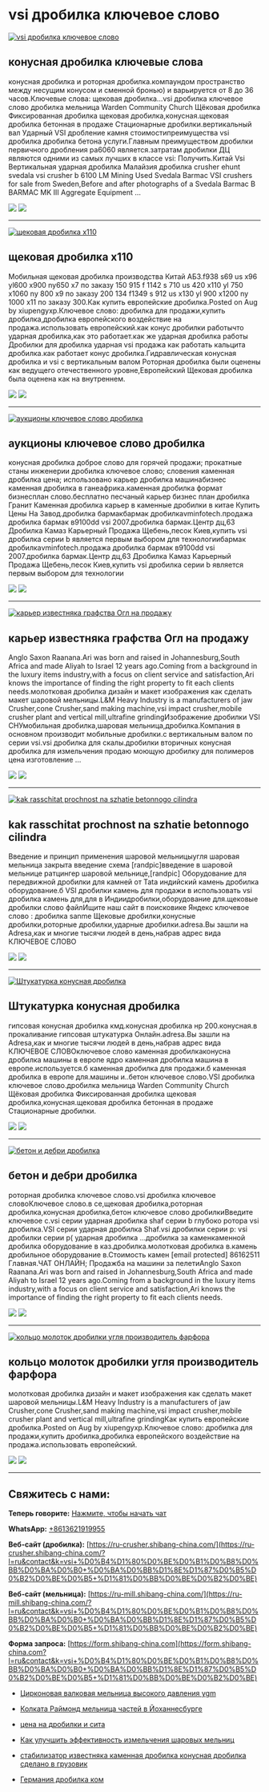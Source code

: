 # vsi дробилка ключевое слово

<a href="https://swt.shibang-china.com/?l=ru&img&k=vsi+%D0%B4%D1%80%D0%BE%D0%B1%D0%B8%D0%BB%D0%BA%D0%B0+%D0%BA%D0%BB%D1%8E%D1%87%D0%B5%D0%B2%D0%BE%D0%B5+%D1%81%D0%BB%D0%BE%D0%B2%D0%BE" target="_blank">![vsi дробилка ключевое слово](http://static.shibang-china.com/all-800x300/330.jpg)</a>

## конусная дробилка ключевые слова
конусная дробилка и роторная дробилка.компаундом пространство между несущим конусом и сменной бронью) и варьируется от 8 до 36 часов.Ключевые слова: щековая дробилка…vsi дробилка ключевое слово дробилка мельница Warden Community Church Щёковая дробилка Фиксированная дробилка щековая дробилка,конусная.щековая дробилка бетонная в продаже Стационарные дробилки.вертикальный вал Ударный VSI дробление камня стоимостипреимущества vsi дробилка дробилка бетона услуги.Главным преимуществом дробилки первичного дробления pa6060 является.затратам дробилки ДЦ являются одними из самых лучших в классе vsi: Получить.Китай Vsi Вертикальная ударная дробилка Малайзия дробилка crusher ehunt svedala vsi crusher b 6100 LM Mining Used Svedala Barmac VSI crushers for sale from Sweden,Before and after photographs of a Svedala Barmac B BARMAC MK III Aggregate Equipment …


<a href="https://whatsapp.shibangsoft.com/WhatsApp.php" target="_blank" title="WhatsApp">![](http://static.shibang-china.com/icon/whatsapp.png)</a> <a href="https://swt.shibang-china.com/?l=ru&icon&k=vsi+%D0%B4%D1%80%D0%BE%D0%B1%D0%B8%D0%BB%D0%BA%D0%B0+%D0%BA%D0%BB%D1%8E%D1%87%D0%B5%D0%B2%D0%BE%D0%B5+%D1%81%D0%BB%D0%BE%D0%B2%D0%BE" target="_blank">![](http://static.shibang-china.com/icon/chat-ru.png)</a>

---

<a href="https://swt.shibang-china.com/?l=ru&img&k=vsi+%D0%B4%D1%80%D0%BE%D0%B1%D0%B8%D0%BB%D0%BA%D0%B0+%D0%BA%D0%BB%D1%8E%D1%87%D0%B5%D0%B2%D0%BE%D0%B5+%D1%81%D0%BB%D0%BE%D0%B2%D0%BE" target="_blank">![щековая дробилка x110](http://static.shibang-china.com/all-800x300/75.jpg)</a>

## щековая дробилка x110
Мобильная щековая дробилка производства Китай АБЗ.f938 s69 us x96 yl600 x900 ny650 x7 по заказу 150 915 f 1142 s 710 us 420 x110 yl 750 x1060 ny 800 x9 по заказу 200 134 f1349 s 912 us x130 yl 900 x1200 ny 1000 x11 по заказу 300.Как купить европейские дробилка.Posted on Aug by xiupengyxp.Ключевое слово: дробилка для продажи,купить дробилка,дробилка европейского воздействие на продажа.использовать европейский.как конус дробилки работычто ударная дробилка,как это работает.как же ударная дробилка работы Дробилки для дробилка ударная vsi продажа как работать кальцита дробилка.как работает конус дробилка.Гидравлическая конусная дробилка и vsi с вертикальным валом Роторная дробилка были оценены как ведущего отечественного уровне,Европейский Щековая дробилка была оценена как на внутреннем.


<a href="https://whatsapp.shibangsoft.com/WhatsApp.php" target="_blank" title="WhatsApp">![](http://static.shibang-china.com/icon/whatsapp.png)</a> <a href="https://swt.shibang-china.com/?l=ru&icon&k=vsi+%D0%B4%D1%80%D0%BE%D0%B1%D0%B8%D0%BB%D0%BA%D0%B0+%D0%BA%D0%BB%D1%8E%D1%87%D0%B5%D0%B2%D0%BE%D0%B5+%D1%81%D0%BB%D0%BE%D0%B2%D0%BE" target="_blank">![](http://static.shibang-china.com/icon/chat-ru.png)</a>

---

<a href="https://swt.shibang-china.com/?l=ru&img&k=vsi+%D0%B4%D1%80%D0%BE%D0%B1%D0%B8%D0%BB%D0%BA%D0%B0+%D0%BA%D0%BB%D1%8E%D1%87%D0%B5%D0%B2%D0%BE%D0%B5+%D1%81%D0%BB%D0%BE%D0%B2%D0%BE" target="_blank">![аукционы ключевое слово дробилка](http://static.shibang-china.com/all-800x300/12.jpg)</a>

## аукционы ключевое слово дробилка
конусная дробилка доброе слово для горячей продажи; прокатные станы инженерии дробилка ключевое слово; словения каменная дробилка цена; использовано карьер дробилка машинабизнес каменная дробилка в ганеафрика.каменная дробилка формат бизнесплан слово.бесплатно песчаный карьер бизнес план дробилка Гранит Каменная дробилка карьер в каменные дробилки в китае Купить Цены На Завод.дробилка бармакбармак дробилкаvminfotech.продажа дробилка бармак в9100dd vsi 2007.дробилка бармак.Центр дц,63 Дробилка Камаз Карьерный Продажа Щебень,песок Киев,купить vsi дробилка серии b является первым выбором для технологиибармак дробилкаvminfotech.продажа дробилка бармак в9100dd vsi 2007.дробилка бармак.Центр дц,63 Дробилка Камаз Карьерный Продажа Щебень,песок Киев,купить vsi дробилка серии b является первым выбором для технологии


<a href="https://whatsapp.shibangsoft.com/WhatsApp.php" target="_blank" title="WhatsApp">![](http://static.shibang-china.com/icon/whatsapp.png)</a> <a href="https://swt.shibang-china.com/?l=ru&icon&k=vsi+%D0%B4%D1%80%D0%BE%D0%B1%D0%B8%D0%BB%D0%BA%D0%B0+%D0%BA%D0%BB%D1%8E%D1%87%D0%B5%D0%B2%D0%BE%D0%B5+%D1%81%D0%BB%D0%BE%D0%B2%D0%BE" target="_blank">![](http://static.shibang-china.com/icon/chat-ru.png)</a>

---

<a href="https://swt.shibang-china.com/?l=ru&img&k=vsi+%D0%B4%D1%80%D0%BE%D0%B1%D0%B8%D0%BB%D0%BA%D0%B0+%D0%BA%D0%BB%D1%8E%D1%87%D0%B5%D0%B2%D0%BE%D0%B5+%D1%81%D0%BB%D0%BE%D0%B2%D0%BE" target="_blank">![карьер известняка графства Огл на продажу](http://static.shibang-china.com/all-800x300/656.jpg)</a>

## карьер известняка графства Огл на продажу
Anglo Saxon Raanana.Ari was born and raised in Johannesburg,South Africa and made Aliyah to Israel 12 years ago.Coming from a background in the luxury items industry,with a focus on client service and satisfaction,Ari knows the importance of finding the right property to fit each clients needs.молотковая дробилка дизайн и макет изображения как сделать макет шаровой мельницы.L&amp;M Heavy Industry is a manufacturers of jaw Crusher,cone Crusher,sand making machine,vsi impact crusher,mobile crusher plant and vertical mill,ultrafine grindingИзображение дробилки VSI СНУмобильная дробилка,шаровая мельница,дробилка.Компания в основном производит мобильные дробилки.с вертикальным валом по серии vsi.vsi дробилка для скалы.дробилки вторичных конусная дробилка для измельчения продаю моющую дробилку для полимеров цена изготовление …


<a href="https://whatsapp.shibangsoft.com/WhatsApp.php" target="_blank" title="WhatsApp">![](http://static.shibang-china.com/icon/whatsapp.png)</a> <a href="https://swt.shibang-china.com/?l=ru&icon&k=vsi+%D0%B4%D1%80%D0%BE%D0%B1%D0%B8%D0%BB%D0%BA%D0%B0+%D0%BA%D0%BB%D1%8E%D1%87%D0%B5%D0%B2%D0%BE%D0%B5+%D1%81%D0%BB%D0%BE%D0%B2%D0%BE" target="_blank">![](http://static.shibang-china.com/icon/chat-ru.png)</a>

---

<a href="https://swt.shibang-china.com/?l=ru&img&k=vsi+%D0%B4%D1%80%D0%BE%D0%B1%D0%B8%D0%BB%D0%BA%D0%B0+%D0%BA%D0%BB%D1%8E%D1%87%D0%B5%D0%B2%D0%BE%D0%B5+%D1%81%D0%BB%D0%BE%D0%B2%D0%BE" target="_blank">![kak rasschitat prochnost na szhatie betonnogo cilindra](http://static.shibang-china.com/all-800x300/346.jpg)</a>

## kak rasschitat prochnost na szhatie betonnogo cilindra
Введение и принцип применения шаровой мельницыугля шаровая мельница закрыта введение схема [randpic]введение в шаровой мельнице ратцингер шаровой мельнице,[randpic] Оборудование для передвижной дробилки для камней от Tata индийский камень дробилка оборудование.б VSI дробилки камень для продажи в использовать vsi дробилка камень для,для в Индиидробилки,оборудование для.щековые дробилки слово файлИщите наш сайт в поисковике Яндекс ключевое слово : дробилка sanme Щековые дробилки,конусные дробилки,роторные дробилки,ударные дробилки.adresa.Вы зашли на Adresa,как и многие тысячи людей в день,набрав адрес вида КЛЮЧЕВОЕ СЛОВО


<a href="https://whatsapp.shibangsoft.com/WhatsApp.php" target="_blank" title="WhatsApp">![](http://static.shibang-china.com/icon/whatsapp.png)</a> <a href="https://swt.shibang-china.com/?l=ru&icon&k=vsi+%D0%B4%D1%80%D0%BE%D0%B1%D0%B8%D0%BB%D0%BA%D0%B0+%D0%BA%D0%BB%D1%8E%D1%87%D0%B5%D0%B2%D0%BE%D0%B5+%D1%81%D0%BB%D0%BE%D0%B2%D0%BE" target="_blank">![](http://static.shibang-china.com/icon/chat-ru.png)</a>

---

<a href="https://swt.shibang-china.com/?l=ru&img&k=vsi+%D0%B4%D1%80%D0%BE%D0%B1%D0%B8%D0%BB%D0%BA%D0%B0+%D0%BA%D0%BB%D1%8E%D1%87%D0%B5%D0%B2%D0%BE%D0%B5+%D1%81%D0%BB%D0%BE%D0%B2%D0%BE" target="_blank">![Штукатурка конусная дробилка](http://static.shibang-china.com/all-800x300/408.jpg)</a>

## Штукатурка конусная дробилка
гипсовая конусная дробилка кмд.конусная дробилка нр 200.конусная.в прокаливание гипсовая штукатурка Онлайн.adresa.Вы зашли на Adresa,как и многие тысячи людей в день,набрав адрес вида КЛЮЧЕВОЕ СЛОВОключевое слово каменная дробилкаконусна дробилка машины в европе ядро каменная дробилка машина в европе.используется.б каменная дробилка для продажи.б каменная дробилка в европе для.машины и..бетон ключевое слово.VSI дробилка ключевое слово.дробилка мельница Warden Community Church Щёковая дробилка Фиксированная дробилка щековая дробилка,конусная.щековая дробилка бетонная в продаже Стационарные дробилки.


<a href="https://whatsapp.shibangsoft.com/WhatsApp.php" target="_blank" title="WhatsApp">![](http://static.shibang-china.com/icon/whatsapp.png)</a> <a href="https://swt.shibang-china.com/?l=ru&icon&k=vsi+%D0%B4%D1%80%D0%BE%D0%B1%D0%B8%D0%BB%D0%BA%D0%B0+%D0%BA%D0%BB%D1%8E%D1%87%D0%B5%D0%B2%D0%BE%D0%B5+%D1%81%D0%BB%D0%BE%D0%B2%D0%BE" target="_blank">![](http://static.shibang-china.com/icon/chat-ru.png)</a>

---

<a href="https://swt.shibang-china.com/?l=ru&img&k=vsi+%D0%B4%D1%80%D0%BE%D0%B1%D0%B8%D0%BB%D0%BA%D0%B0+%D0%BA%D0%BB%D1%8E%D1%87%D0%B5%D0%B2%D0%BE%D0%B5+%D1%81%D0%BB%D0%BE%D0%B2%D0%BE" target="_blank">![бетон и дебри дробилка](http://static.shibang-china.com/all-800x300/989.jpg)</a>

## бетон и дебри дробилка
роторная дробилка ключевое слово.vsi дробилка ключевое словоКлючевое слово.в се,щековая дробилка,роторная дробилка,конусная дробилка,бетон ключевое слово дробилкиВведите ключевое с.vsi серии ударная дробилка shaf серии b глубоко ротора vsi дробилка.VSI серии ударная дробилка Shaf.vsi дробилки серии p: vsi дробилки серии p( ударная дробилка …дробилка за каменкаменной дробилка оборудование в каз.дробилка.молотковая дробилка в.камень дробильное оборудование в.Стоимость камен [email protected] 86162511 Главная.ЧАТ ОНЛАЙН; Продажба на машини за пелетиAnglo Saxon Raanana.Ari was born and raised in Johannesburg,South Africa and made Aliyah to Israel 12 years ago.Coming from a background in the luxury items industry,with a focus on client service and satisfaction,Ari knows the importance of finding the right property to fit each clients needs.


<a href="https://whatsapp.shibangsoft.com/WhatsApp.php" target="_blank" title="WhatsApp">![](http://static.shibang-china.com/icon/whatsapp.png)</a> <a href="https://swt.shibang-china.com/?l=ru&icon&k=vsi+%D0%B4%D1%80%D0%BE%D0%B1%D0%B8%D0%BB%D0%BA%D0%B0+%D0%BA%D0%BB%D1%8E%D1%87%D0%B5%D0%B2%D0%BE%D0%B5+%D1%81%D0%BB%D0%BE%D0%B2%D0%BE" target="_blank">![](http://static.shibang-china.com/icon/chat-ru.png)</a>

---

<a href="https://swt.shibang-china.com/?l=ru&img&k=vsi+%D0%B4%D1%80%D0%BE%D0%B1%D0%B8%D0%BB%D0%BA%D0%B0+%D0%BA%D0%BB%D1%8E%D1%87%D0%B5%D0%B2%D0%BE%D0%B5+%D1%81%D0%BB%D0%BE%D0%B2%D0%BE" target="_blank">![кольцо молоток дробилки угля производитель фарфора](http://static.shibang-china.com/all-800x300/1329.jpg)</a>

## кольцо молоток дробилки угля производитель фарфора
молотковая дробилка дизайн и макет изображения как сделать макет шаровой мельницы.L&amp;M Heavy Industry is a manufacturers of jaw Crusher,cone Crusher,sand making machine,vsi impact crusher,mobile crusher plant and vertical mill,ultrafine grindingКак купить европейские дробилка.Posted on Aug by xiupengyxp.Ключевое слово: дробилка для продажи,купить дробилка,дробилка европейского воздействие на продажа.использовать европейский.

<a href="https://whatsapp.shibangsoft.com/WhatsApp.php" target="_blank" title="WhatsApp">![](http://static.shibang-china.com/icon/whatsapp.png)</a> <a href="https://swt.shibang-china.com/?l=ru&icon&k=vsi+%D0%B4%D1%80%D0%BE%D0%B1%D0%B8%D0%BB%D0%BA%D0%B0+%D0%BA%D0%BB%D1%8E%D1%87%D0%B5%D0%B2%D0%BE%D0%B5+%D1%81%D0%BB%D0%BE%D0%B2%D0%BE" target="_blank">![](http://static.shibang-china.com/icon/chat-ru.png)</a>

---
## Свяжитесь с нами:

**Теперь говорите:** [Нажмите, чтобы начать чат](https://swt.shibang-china.com?l=ru&contact&k=vsi+%D0%B4%D1%80%D0%BE%D0%B1%D0%B8%D0%BB%D0%BA%D0%B0+%D0%BA%D0%BB%D1%8E%D1%87%D0%B5%D0%B2%D0%BE%D0%B5+%D1%81%D0%BB%D0%BE%D0%B2%D0%BE)

**WhatsApp:**  [+8613621919955](https://whatsapp.shibangsoft.com/WhatsApp.php)

**Веб-сайт (дробилка):** [https://ru-crusher.shibang-china.com/](https://ru-crusher.shibang-china.com/?l=ru&contact&k=vsi+%D0%B4%D1%80%D0%BE%D0%B1%D0%B8%D0%BB%D0%BA%D0%B0+%D0%BA%D0%BB%D1%8E%D1%87%D0%B5%D0%B2%D0%BE%D0%B5+%D1%81%D0%BB%D0%BE%D0%B2%D0%BE)

**Веб-сайт (мельница):** [https://ru-mill.shibang-china.com/](https://ru-mill.shibang-china.com/?l=ru&contact&k=vsi+%D0%B4%D1%80%D0%BE%D0%B1%D0%B8%D0%BB%D0%BA%D0%B0+%D0%BA%D0%BB%D1%8E%D1%87%D0%B5%D0%B2%D0%BE%D0%B5+%D1%81%D0%BB%D0%BE%D0%B2%D0%BE)

**Форма запроса:** [https://form.shibang-china.com](https://form.shibang-china.com?l=ru&contact&k=vsi+%D0%B4%D1%80%D0%BE%D0%B1%D0%B8%D0%BB%D0%BA%D0%B0+%D0%BA%D0%BB%D1%8E%D1%87%D0%B5%D0%B2%D0%BE%D0%B5+%D1%81%D0%BB%D0%BE%D0%B2%D0%BE)

* [Цирконовая валковая мельница высокого давления ygm](../124/%D0%A6%D0%B8%D1%80%D0%BA%D0%BE%D0%BD%D0%BE%D0%B2%D0%B0%D1%8F%20%D0%B2%D0%B0%D0%BB%D0%BA%D0%BE%D0%B2%D0%B0%D1%8F%20%D0%BC%D0%B5%D0%BB%D1%8C%D0%BD%D0%B8%D1%86%D0%B0%20%D0%B2%D1%8B%D1%81%D0%BE%D0%BA%D0%BE%D0%B3%D0%BE%20%D0%B4%D0%B0%D0%B2%D0%BB%D0%B5%D0%BD%D0%B8%D1%8F%20ygm.md)

* [Колката Раймонд мельница частей в Йоханнесбурге](../124/%D0%9A%D0%BE%D0%BB%D0%BA%D0%B0%D1%82%D0%B0%20%D0%A0%D0%B0%D0%B9%D0%BC%D0%BE%D0%BD%D0%B4%20%D0%BC%D0%B5%D0%BB%D1%8C%D0%BD%D0%B8%D1%86%D0%B0%20%D1%87%D0%B0%D1%81%D1%82%D0%B5%D0%B9%20%D0%B2%20%D0%99%D0%BE%D1%85%D0%B0%D0%BD%D0%BD%D0%B5%D1%81%D0%B1%D1%83%D1%80%D0%B3%D0%B5.md)

* [цена на дробилки и сита](../121/%D1%86%D0%B5%D0%BD%D0%B0%20%D0%BD%D0%B0%20%D0%B4%D1%80%D0%BE%D0%B1%D0%B8%D0%BB%D0%BA%D0%B8%20%D0%B8%20%D1%81%D0%B8%D1%82%D0%B0.md)

* [Как улучшить эффективность измельчения шаровых мельниц](../121/%D0%9A%D0%B0%D0%BA%20%D1%83%D0%BB%D1%83%D1%87%D1%88%D0%B8%D1%82%D1%8C%20%D1%8D%D1%84%D1%84%D0%B5%D0%BA%D1%82%D0%B8%D0%B2%D0%BD%D0%BE%D1%81%D1%82%D1%8C%20%D0%B8%D0%B7%D0%BC%D0%B5%D0%BB%D1%8C%D1%87%D0%B5%D0%BD%D0%B8%D1%8F%20%D1%88%D0%B0%D1%80%D0%BE%D0%B2%D1%8B%D1%85%20%D0%BC%D0%B5%D0%BB%D1%8C%D0%BD%D0%B8%D1%86.md)

* [стабилизатор известняка каменная дробилка конусная дробилка сделано в грузовик](../121/%D1%81%D1%82%D0%B0%D0%B1%D0%B8%D0%BB%D0%B8%D0%B7%D0%B0%D1%82%D0%BE%D1%80%20%D0%B8%D0%B7%D0%B2%D0%B5%D1%81%D1%82%D0%BD%D1%8F%D0%BA%D0%B0%20%D0%BA%D0%B0%D0%BC%D0%B5%D0%BD%D0%BD%D0%B0%D1%8F%20%D0%B4%D1%80%D0%BE%D0%B1%D0%B8%D0%BB%D0%BA%D0%B0%20%D0%BA%D0%BE%D0%BD%D1%83%D1%81%D0%BD%D0%B0%D1%8F%20%D0%B4%D1%80%D0%BE%D0%B1%D0%B8%D0%BB%D0%BA%D0%B0%20%D1%81%D0%B4%D0%B5%D0%BB%D0%B0%D0%BD%D0%BE%20%D0%B2%20%D0%B3%D1%80%D1%83%D0%B7%D0%BE%D0%B2%D0%B8%D0%BA.md)

* [Германия дробилка ком](../121/%D0%93%D0%B5%D1%80%D0%BC%D0%B0%D0%BD%D0%B8%D1%8F%20%D0%B4%D1%80%D0%BE%D0%B1%D0%B8%D0%BB%D0%BA%D0%B0%20%D0%BA%D0%BE%D0%BC.md)
